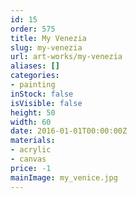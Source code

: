 ```yaml
---
id: 15
order: 575
title: My Venezia
slug: my-venezia
url: art-works/my-venezia
aliases: []
categories:
- painting
inStock: false
isVisible: false
height: 50
width: 60
date: 2016-01-01T00:00:00Z
materials:
- acrylic
- canvas
price: -1
mainImage: my_venice.jpg
---
```

